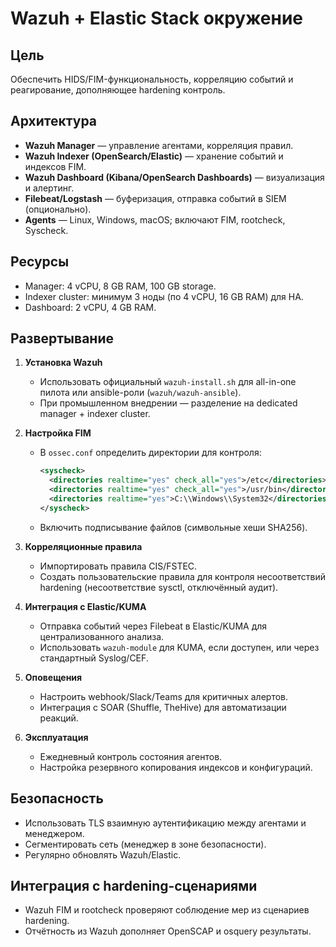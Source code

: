 # Wazuh + Elastic Stack окружение

## Цель
Обеспечить HIDS/FIM-функциональность, корреляцию событий и реагирование, дополняющее hardening контроль.

## Архитектура
- **Wazuh Manager** — управление агентами, корреляция правил.
- **Wazuh Indexer (OpenSearch/Elastic)** — хранение событий и индексов FIM.
- **Wazuh Dashboard (Kibana/OpenSearch Dashboards)** — визуализация и алертинг.
- **Filebeat/Logstash** — буферизация, отправка событий в SIEM (опционально).
- **Agents** — Linux, Windows, macOS; включают FIM, rootcheck, Syscheck.

## Ресурсы
- Manager: 4 vCPU, 8 GB RAM, 100 GB storage.
- Indexer cluster: минимум 3 ноды (по 4 vCPU, 16 GB RAM) для HA.
- Dashboard: 2 vCPU, 4 GB RAM.

## Развертывание
1. **Установка Wazuh**
   - Использовать официальный `wazuh-install.sh` для all-in-one пилота или ansible-роли (`wazuh/wazuh-ansible`).
   - При промышленном внедрении — разделение на dedicated manager + indexer cluster.

2. **Настройка FIM**
   - В `ossec.conf` определить директории для контроля:
     ```xml
     <syscheck>
       <directories realtime="yes" check_all="yes">/etc</directories>
       <directories realtime="yes" check_all="yes">/usr/bin</directories>
       <directories realtime="yes">C:\\Windows\\System32</directories>
     </syscheck>
     ```
   - Включить подписывание файлов (символьные хеши SHA256).

3. **Корреляционные правила**
   - Импортировать правила CIS/FSTEC.
   - Создать пользовательские правила для контроля несоответствий hardening (несоответствие sysctl, отключённый аудит).

4. **Интеграция с Elastic/KUMA**
   - Отправка событий через Filebeat в Elastic/KUMA для централизованного анализа.
   - Использовать `wazuh-module` для KUMA, если доступен, или через стандартный Syslog/CEF.

5. **Оповещения**
   - Настроить webhook/Slack/Teams для критичных алертов.
   - Интеграция с SOAR (Shuffle, TheHive) для автоматизации реакций.

6. **Эксплуатация**
   - Ежедневный контроль состояния агентов.
   - Настройка резервного копирования индексов и конфигураций.

## Безопасность
- Использовать TLS взаимную аутентификацию между агентами и менеджером.
- Сегментировать сеть (менеджер в зоне безопасности).
- Регулярно обновлять Wazuh/Elastic.

## Интеграция с hardening-сценариями
- Wazuh FIM и rootcheck проверяют соблюдение мер из сценариев hardening.
- Отчётность из Wazuh дополняет OpenSCAP и osquery результаты.
